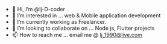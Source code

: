 - 👋 Hi, I’m @lj-D-coder
- 👀 I’m interested in ... web & Mobile application development
- 🌱 I’m currently working as Freelancer. 
- 💞️ I’m looking to collaborate on ... Node js, Flutter projects
- 📫 How to reach me ... email me @ lj_1990@live.com

<!---
lj-D-coder/lj-D-coder is a ✨ special ✨ repository because its `README.md` (this file) appears on your GitHub profile.
You can click the Preview link to take a look at your changes.
--->
